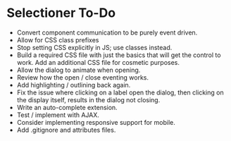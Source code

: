 # Selectioner To-Do

- Convert component communication to be purely event driven.
- Allow for CSS class prefixes
- Stop setting CSS explicitly in JS; use classes instead.
- Build a required CSS file with just the basics that will get the control to work. Add an additional CSS file for cosmetic purposes.
- Allow the dialog to animate when opening.
- Review how the open / close eventing works.
- Add highlighting / outlining back again.
- Fix the issue where clicking on a label open the dialog, then clicking on the display itself, results in the dialog not closing.
- Write an auto-complete extension.
- Test / implement with AJAX.
- Consider implementing responsive support for mobile.
- Add .gitignore and attributes files.